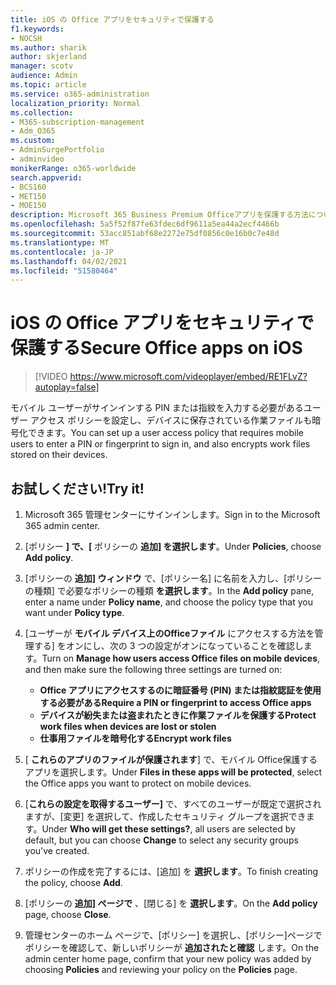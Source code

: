 ```yaml
---
title: iOS の Office アプリをセキュリティで保護する
f1.keywords:
- NOCSH
ms.author: sharik
author: skjerland
manager: scotv
audience: Admin
ms.topic: article
ms.service: o365-administration
localization_priority: Normal
ms.collection:
- M365-subscription-management
- Adm_O365
ms.custom:
- AdminSurgePortfolio
- adminvideo
monikerRange: o365-worldwide
search.appverid:
- BCS160
- MET150
- MOE150
description: Microsoft 365 Business Premium Officeアプリを保護する方法について説明します。
ms.openlocfilehash: 5a5f52f87fe63fdec6df9611a5ea44a2ecf4466b
ms.sourcegitcommit: 53acc851abf68e2272e75df0856c0e16b0c7e48d
ms.translationtype: MT
ms.contentlocale: ja-JP
ms.lasthandoff: 04/02/2021
ms.locfileid: "51580464"
---
```

# <a name="secure-office-apps-on-ios"></a><span data-ttu-id="2d169-103">iOS の Office アプリをセキュリティで保護する</span><span class="sxs-lookup"><span data-stu-id="2d169-103">Secure Office apps on iOS</span></span>

> [!VIDEO https://www.microsoft.com/videoplayer/embed/RE1FLvZ?autoplay=false]

<span data-ttu-id="2d169-104">モバイル ユーザーがサインインする PIN または指紋を入力する必要があるユーザー アクセス ポリシーを設定し、デバイスに保存されている作業ファイルも暗号化できます。</span><span class="sxs-lookup"><span data-stu-id="2d169-104">You can set up a user access policy that requires mobile users to enter a PIN or fingerprint to sign in, and also encrypts work files stored on their devices.</span></span>

## <a name="try-it"></a><span data-ttu-id="2d169-105">お試しください!</span><span class="sxs-lookup"><span data-stu-id="2d169-105">Try it!</span></span>

1. <span data-ttu-id="2d169-106">Microsoft 365 管理センターにサインインします。</span><span class="sxs-lookup"><span data-stu-id="2d169-106">Sign in to the Microsoft 365 admin center.</span></span>
1. <span data-ttu-id="2d169-107">[ポリシー **] で、[** ポリシーの **追加] を選択します**。</span><span class="sxs-lookup"><span data-stu-id="2d169-107">Under **Policies**, choose **Add policy**.</span></span>
1. <span data-ttu-id="2d169-108">[ポリシーの **追加] ウィンドウ** で、[ポリシー名] に名前を入力し、[ポリシーの種類] で必要なポリシーの種類 **を選択します**。</span><span class="sxs-lookup"><span data-stu-id="2d169-108">In the **Add policy** pane, enter a name under **Policy name**, and choose the policy type that you want under **Policy type**.</span></span>
1. <span data-ttu-id="2d169-109">[ユーザーが **モバイル デバイス上のOfficeファイル** にアクセスする方法を管理する] をオンにし、次の 3 つの設定がオンになっていることを確認します。</span><span class="sxs-lookup"><span data-stu-id="2d169-109">Turn on **Manage how users access Office files on mobile devices**, and then make sure the following three settings are turned on:</span></span>
    - <span data-ttu-id="2d169-110">**Office アプリにアクセスするのに暗証番号 (PIN) または指紋認証を使用する必要がある**</span><span class="sxs-lookup"><span data-stu-id="2d169-110">**Require a PIN or fingerprint to access Office apps**</span></span>
    - <span data-ttu-id="2d169-111">**デバイスが紛失または盗まれたときに作業ファイルを保護する**</span><span class="sxs-lookup"><span data-stu-id="2d169-111">**Protect work files when devices are lost or stolen**</span></span>
    - <span data-ttu-id="2d169-112">**仕事用ファイルを暗号化する**</span><span class="sxs-lookup"><span data-stu-id="2d169-112">**Encrypt work files**</span></span>

1. <span data-ttu-id="2d169-113">[ **これらのアプリのファイルが保護されます**] で、モバイル Office保護するアプリを選択します。</span><span class="sxs-lookup"><span data-stu-id="2d169-113">Under **Files in these apps will be protected**, select the Office apps you want to protect on mobile devices.</span></span>
1. <span data-ttu-id="2d169-114">[**これらの設定を取得するユーザー]** で、すべてのユーザーが既定で選択されますが、[変更] を選択して、作成したセキュリティ グループを選択できます。</span><span class="sxs-lookup"><span data-stu-id="2d169-114">Under **Who will get these settings?**, all users are selected by default, but you can choose **Change** to select any security groups you've created.</span></span>
1. <span data-ttu-id="2d169-115">ポリシーの作成を完了するには、[追加] を **選択します**。</span><span class="sxs-lookup"><span data-stu-id="2d169-115">To finish creating the policy, choose **Add**.</span></span>
1. <span data-ttu-id="2d169-116">[ポリシーの **追加] ページで** 、[閉じる] を **選択します**。</span><span class="sxs-lookup"><span data-stu-id="2d169-116">On the **Add policy** page, choose **Close**.</span></span>
1. <span data-ttu-id="2d169-117">管理センターのホーム ページで、[ポリシー] を選択し、[ポリシー]ページでポリシーを確認して、新しいポリシーが **追加されたと確認** します。</span><span class="sxs-lookup"><span data-stu-id="2d169-117">On the admin center home page, confirm that your new policy was added by choosing **Policies** and reviewing your policy on the **Policies** page.</span></span>